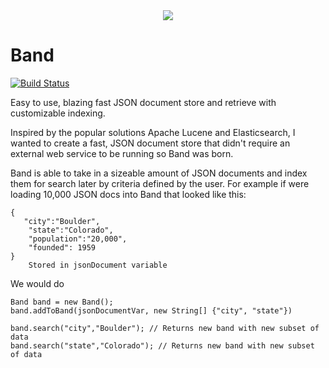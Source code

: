 <center><img src="https://i.imgur.com/NjA0svv.png"></center>

# Band
[![Build Status](https://travis-ci.org/temannin/Band.svg?branch=master)](https://travis-ci.org/temannin/Band)

Easy to use, blazing fast JSON document store and retrieve with customizable indexing.

Inspired by the popular solutions Apache Lucene and Elasticsearch, I wanted to create a fast, JSON document store that didn't require an external web service to be running so Band was born. 

Band is able to take in a sizeable amount of JSON documents and index them for search later by criteria defined by the user. For example if were loading 10,000 JSON docs into Band that looked like this:

~~~~
{
   "city":"Boulder",
    "state":"Colorado",
    "population":"20,000",
    "founded": 1959
}
    Stored in jsonDocument variable
~~~~

We would do 

~~~~
Band band = new Band();
band.addToBand(jsonDocumentVar, new String[] {"city", "state"})

band.search("city","Boulder"); // Returns new band with new subset of data
band.search("state","Colorado"); // Returns new band with new subset of data


~~~~



